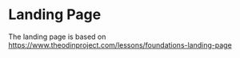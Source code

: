 # Landing Page

The landing page is based on https://www.theodinproject.com/lessons/foundations-landing-page
